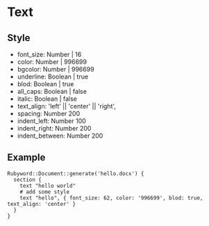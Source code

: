 # Text

## Style
+ font_size: Number | 16
+ color: Number | 996699
+ bgcolor: Number | 996699
+ underline: Boolean | true
+ blod: Boolean | true
+ all_caps: Boolean | false
+ italic: Boolean | false
+ text_align: 'left' || 'center' || 'right',
+ spacing: Number 200
+ indent_left: Number 100
+ indent_right: Number 200
+ indent_between: Number 200

## Example
```
Rubyword::Document::generate('hello.docx') {
  section {
    text "hello world"
    # add some style
    text "hello", { font_size: 62, color: '996699', blod: true, text_align: 'center' }
  }
}
```